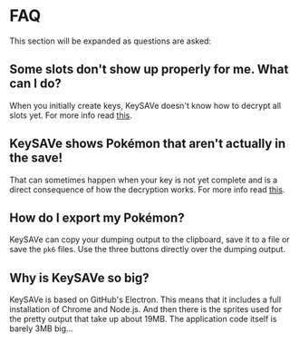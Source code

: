 # FAQ

This section will be expanded as questions are asked:

## Some slots don't show up properly for me. What can I do?

When you initially create keys, KeySAVe doesn't know how to decrypt all slots yet. For more info read [this](dumping/saves.md#ghosts).

## KeySAVe shows Pokémon that aren't actually in the save!

That can sometimes happen when your key is not yet complete and is a direct consequence of how the decryption works. For more info read [this](dumping/saves.md#ghosts).

## How do I export my Pokémon?

KeySAVe can copy your dumping output to the clipboard, save it to a file or save the `pk6` files. Use the three buttons directly over the dumping output.

## Why is KeySAVe so big?

KeySAVe is based on GitHub's Electron. This means that it includes a full installation of Chrome and Node.js. And then there is the sprites
used for the pretty output that take up about 19MB. The application code itself is barely 3MB big...
